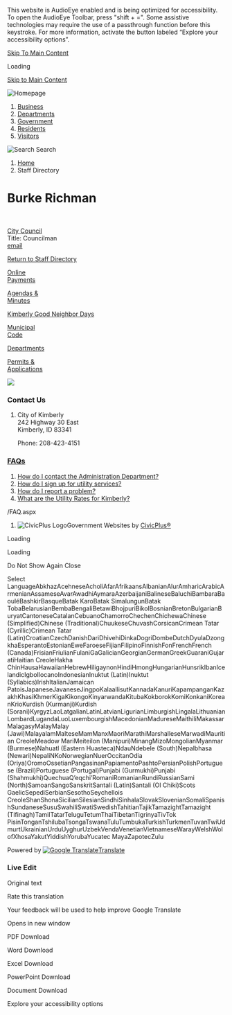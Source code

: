 This website is AudioEye enabled and is being optimized for accessibility. To open the AudioEye Toolbar, press "shift + =". Some assistive technologies may require the use of a passthrough function before this keystroke. For more information, activate the button labeled “Explore your accessibility options”.

[Skip To Main Content](https://www.cityofkimberly.org/directory.aspx?EID=73%2F)

Loading

[Skip to Main Content](https://www.cityofkimberly.org/directory.aspx?EID=73%2F)

![Homepage](https://www.cityofkimberly.org/ImageRepository/Document?documentID=2190)

1. [Business](https://www.cityofkimberly.org/35/Business)
2. [Departments](https://www.cityofkimberly.org/8/Departments)
3. [Government](https://www.cityofkimberly.org/27/Government)
4. [Residents](https://www.cityofkimberly.org/31/Residents)
5. [Visitors](https://www.cityofkimberly.org/64/Visitors)

![Search](https://www.cityofkimberly.org/ImageRepository/Document?documentID=2195) Search

1. [Home](https://www.cityofkimberly.org)
2. Staff Directory

# Burke Richman

 

[City Council](https://www.cityofkimberly.org/Directory.aspx?DID=4)  
Title: Councilman  
[email](mailto:brich98@yahoo.com)

[Return to Staff Directory](https://www.cityofkimberly.org/Directory.aspx)

[Online  
Payments](https://www.xpressbillpay.com/)

[Agendas &amp;  
Minutes](https://www.cityofkimberly.org/AgendaCenter)

[Kimberly Good Neighbor Days](https://www.cityofkimberly.org/1016/Kimberly-Good-Neighbor-Days)

[Municipal  
Code](https://www.cityofkimberly.org/169/City-Code)

[Departments](https://www.cityofkimberly.org/8/Departments)

[Permits &amp;  
Applications](https://www.cityofkimberly.org/488/Applications-Permits)

![](https://www.cityofkimberly.org/ImageRepository/Document?documentID=2191)

### Contact Us

1. City of Kimberly   
   242 Highway 30 East   
   Kimberly, ID 83341 
   
   Phone: 208-423-4151

<!--THE END-->

<!--THE END-->

<!--THE END-->

### [FAQs](https://www.cityofkimberly.org/Faq.aspx?TID=51)

1. [How do I contact the Administration Department?](https://www.cityofkimberly.org/Faq.aspx?QID=174)
2. [How do I sign up for utility services?](https://www.cityofkimberly.org/Faq.aspx?QID=175)
3. [How do I report a problem?](https://www.cityofkimberly.org/Faq.aspx?QID=176)
4. [What are the Utility Rates for Kimberly?](https://www.cityofkimberly.org/Faq.aspx?QID=177)

/FAQ.aspx

1. ![CivicPlus Logo](https://www.cityofkimberly.org/ImageRepository/Document?documentID=2217)Government Websites by [CivicPlus®](https://www.civicplus.com/referal)

Loading

Loading

Do Not Show Again Close

Select LanguageAbkhazAcehneseAcholiAfarAfrikaansAlbanianAlurAmharicArabicArmenianAssameseAvarAwadhiAymaraAzerbaijaniBalineseBaluchiBambaraBaouléBashkirBasqueBatak KaroBatak SimalungunBatak TobaBelarusianBembaBengaliBetawiBhojpuriBikolBosnianBretonBulgarianBuryatCantoneseCatalanCebuanoChamorroChechenChichewaChinese (Simplified)Chinese (Traditional)ChuukeseChuvashCorsicanCrimean Tatar (Cyrillic)Crimean Tatar (Latin)CroatianCzechDanishDariDhivehiDinkaDogriDombeDutchDyulaDzongkhaEsperantoEstonianEweFaroeseFijianFilipinoFinnishFonFrenchFrench (Canada)FrisianFriulianFulaniGaGalicianGeorgianGermanGreekGuaraniGujaratiHaitian CreoleHakha ChinHausaHawaiianHebrewHiligaynonHindiHmongHungarianHunsrikIbanIcelandicIgboIlocanoIndonesianInuktut (Latin)Inuktut (Syllabics)IrishItalianJamaican PatoisJapaneseJavaneseJingpoKalaallisutKannadaKanuriKapampanganKazakhKhasiKhmerKigaKikongoKinyarwandaKitubaKokborokKomiKonkaniKoreanKrioKurdish (Kurmanji)Kurdish (Sorani)KyrgyzLaoLatgalianLatinLatvianLigurianLimburgishLingalaLithuanianLombardLugandaLuoLuxembourgishMacedonianMadureseMaithiliMakassarMalagasyMalayMalay (Jawi)MalayalamMalteseMamManxMaoriMarathiMarshalleseMarwadiMauritian CreoleMeadow MariMeiteilon (Manipuri)MinangMizoMongolianMyanmar (Burmese)Nahuatl (Eastern Huasteca)NdauNdebele (South)Nepalbhasa (Newari)NepaliNKoNorwegianNuerOccitanOdia (Oriya)OromoOssetianPangasinanPapiamentoPashtoPersianPolishPortuguese (Brazil)Portuguese (Portugal)Punjabi (Gurmukhi)Punjabi (Shahmukhi)QuechuaQʼeqchiʼRomaniRomanianRundiRussianSami (North)SamoanSangoSanskritSantali (Latin)Santali (Ol Chiki)Scots GaelicSepediSerbianSesothoSeychellois CreoleShanShonaSicilianSilesianSindhiSinhalaSlovakSlovenianSomaliSpanishSundaneseSusuSwahiliSwatiSwedishTahitianTajikTamazightTamazight (Tifinagh)TamilTatarTeluguTetumThaiTibetanTigrinyaTivTok PisinTonganTshilubaTsongaTswanaTuluTumbukaTurkishTurkmenTuvanTwiUdmurtUkrainianUrduUyghurUzbekVendaVenetianVietnameseWarayWelshWolofXhosaYakutYiddishYorubaYucatec MayaZapotecZulu

Powered by [![Google Translate](https://www.gstatic.com/images/branding/googlelogo/1x/googlelogo_color_42x16dp.png)Translate](https://translate.google.com)

### Live Edit

Original text

Rate this translation

Your feedback will be used to help improve Google Translate

Opens in new window

PDF Download

Word Download

Excel Download

PowerPoint Download

Document Download

Explore your accessibility options